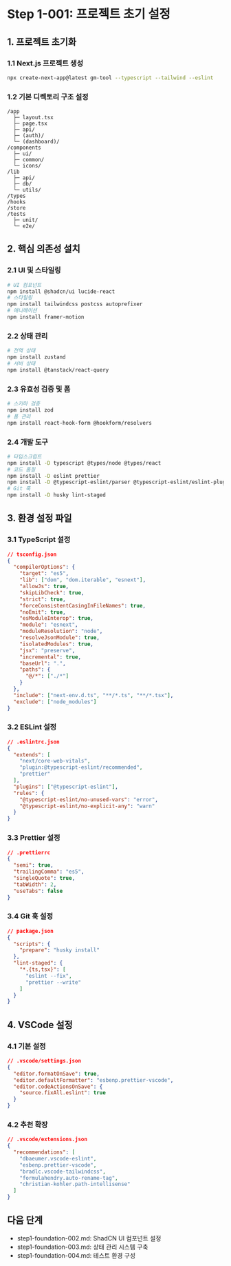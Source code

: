 # Step 1-001: 프로젝트 초기 설정

## 1. 프로젝트 초기화
### 1.1 Next.js 프로젝트 생성
```bash
npx create-next-app@latest gm-tool --typescript --tailwind --eslint
```

### 1.2 기본 디렉토리 구조 설정
```
/app
  ├─ layout.tsx
  ├─ page.tsx
  ├─ api/
  ├─ (auth)/
  └─ (dashboard)/
/components
  ├─ ui/
  ├─ common/
  └─ icons/
/lib
  ├─ api/
  ├─ db/
  └─ utils/
/types
/hooks
/store
/tests
  ├─ unit/
  └─ e2e/
```

## 2. 핵심 의존성 설치
### 2.1 UI 및 스타일링
```bash
# UI 컴포넌트
npm install @shadcn/ui lucide-react
# 스타일링
npm install tailwindcss postcss autoprefixer
# 애니메이션
npm install framer-motion
```

### 2.2 상태 관리
```bash
# 전역 상태
npm install zustand
# 서버 상태
npm install @tanstack/react-query
```

### 2.3 유효성 검증 및 폼
```bash
# 스키마 검증
npm install zod
# 폼 관리
npm install react-hook-form @hookform/resolvers
```

### 2.4 개발 도구
```bash
# 타입스크립트
npm install -D typescript @types/node @types/react
# 코드 품질
npm install -D eslint prettier
npm install -D @typescript-eslint/parser @typescript-eslint/eslint-plugin
# Git 훅
npm install -D husky lint-staged
```

## 3. 환경 설정 파일
### 3.1 TypeScript 설정
```json
// tsconfig.json
{
  "compilerOptions": {
    "target": "es5",
    "lib": ["dom", "dom.iterable", "esnext"],
    "allowJs": true,
    "skipLibCheck": true,
    "strict": true,
    "forceConsistentCasingInFileNames": true,
    "noEmit": true,
    "esModuleInterop": true,
    "module": "esnext",
    "moduleResolution": "node",
    "resolveJsonModule": true,
    "isolatedModules": true,
    "jsx": "preserve",
    "incremental": true,
    "baseUrl": ".",
    "paths": {
      "@/*": ["./*"]
    }
  },
  "include": ["next-env.d.ts", "**/*.ts", "**/*.tsx"],
  "exclude": ["node_modules"]
}
```

### 3.2 ESLint 설정
```json
// .eslintrc.json
{
  "extends": [
    "next/core-web-vitals",
    "plugin:@typescript-eslint/recommended",
    "prettier"
  ],
  "plugins": ["@typescript-eslint"],
  "rules": {
    "@typescript-eslint/no-unused-vars": "error",
    "@typescript-eslint/no-explicit-any": "warn"
  }
}
```

### 3.3 Prettier 설정
```json
// .prettierrc
{
  "semi": true,
  "trailingComma": "es5",
  "singleQuote": true,
  "tabWidth": 2,
  "useTabs": false
}
```

### 3.4 Git 훅 설정
```json
// package.json
{
  "scripts": {
    "prepare": "husky install"
  },
  "lint-staged": {
    "*.{ts,tsx}": [
      "eslint --fix",
      "prettier --write"
    ]
  }
}
```

## 4. VSCode 설정
### 4.1 기본 설정
```json
// .vscode/settings.json
{
  "editor.formatOnSave": true,
  "editor.defaultFormatter": "esbenp.prettier-vscode",
  "editor.codeActionsOnSave": {
    "source.fixAll.eslint": true
  }
}
```

### 4.2 추천 확장
```json
// .vscode/extensions.json
{
  "recommendations": [
    "dbaeumer.vscode-eslint",
    "esbenp.prettier-vscode",
    "bradlc.vscode-tailwindcss",
    "formulahendry.auto-rename-tag",
    "christian-kohler.path-intellisense"
  ]
}
```

## 다음 단계
- step1-foundation-002.md: ShadCN UI 컴포넌트 설정
- step1-foundation-003.md: 상태 관리 시스템 구축
- step1-foundation-004.md: 테스트 환경 구성 